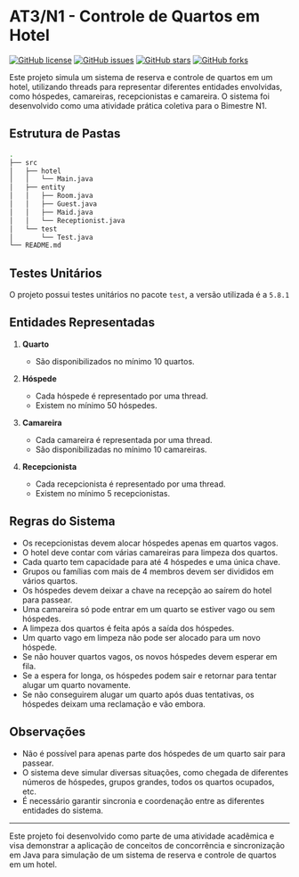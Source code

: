 # AT3/N1 - Controle de Quartos em Hotel

[![GitHub license](https://img.shields.io/github/license/yourusername/controle-quartos-hotel)](https://github.com/yourusername/controle-quartos-hotel/blob/main/LICENSE)
[![GitHub issues](https://img.shields.io/github/issues/yourusername/controle-quartos-hotel)](https://github.com/yourusername/controle-quartos-hotel/issues)
[![GitHub stars](https://img.shields.io/github/stars/yourusername/controle-quartos-hotel)](https://github.com/yourusername/controle-quartos-hotel/stargazers)
[![GitHub forks](https://img.shields.io/github/forks/yourusername/controle-quartos-hotel)](https://github.com/yourusername/controle-quartos-hotel/network)

Este projeto simula um sistema de reserva e controle de quartos em um hotel, utilizando threads para representar diferentes entidades envolvidas, como hóspedes, camareiras, recepcionistas e camareira. O sistema foi desenvolvido como uma atividade prática coletiva para o Bimestre N1.

## Estrutura de Pastas

``` bash
.
├── src
│   ├── hotel
│   │   └── Main.java
│   ├── entity
│   │   ├── Room.java
│   │   ├── Guest.java
│   │   ├── Maid.java
│   │   └── Receptionist.java
│   └── test
│       └── Test.java
└── README.md
```

## Testes Unitários

O projeto possui testes unitários no pacote `test`, a versão utilizada é a `5.8.1`


## Entidades Representadas

1. **Quarto**
   - São disponibilizados no mínimo 10 quartos.
  
2. **Hóspede**
   - Cada hóspede é representado por uma thread.
   - Existem no mínimo 50 hóspedes.

3. **Camareira**
   - Cada camareira é representada por uma thread.
   - São disponibilizadas no mínimo 10 camareiras.

4. **Recepcionista**
   - Cada recepcionista é representado por uma thread.
   - Existem no mínimo 5 recepcionistas.

## Regras do Sistema

- Os recepcionistas devem alocar hóspedes apenas em quartos vagos.
- O hotel deve contar com várias camareiras para limpeza dos quartos.
- Cada quarto tem capacidade para até 4 hóspedes e uma única chave.
- Grupos ou famílias com mais de 4 membros devem ser divididos em vários quartos.
- Os hóspedes devem deixar a chave na recepção ao saírem do hotel para passear.
- Uma camareira só pode entrar em um quarto se estiver vago ou sem hóspedes.
- A limpeza dos quartos é feita após a saída dos hóspedes.
- Um quarto vago em limpeza não pode ser alocado para um novo hóspede.
- Se não houver quartos vagos, os novos hóspedes devem esperar em fila.
- Se a espera for longa, os hóspedes podem sair e retornar para tentar alugar um quarto novamente.
- Se não conseguirem alugar um quarto após duas tentativas, os hóspedes deixam uma reclamação e vão embora.

## Observações

- Não é possível para apenas parte dos hóspedes de um quarto sair para passear.
- O sistema deve simular diversas situações, como chegada de diferentes números de hóspedes, grupos grandes, todos os quartos ocupados, etc.
- É necessário garantir sincronia e coordenação entre as diferentes entidades do sistema.
  
---
Este projeto foi desenvolvido como parte de uma atividade acadêmica e visa demonstrar a aplicação de conceitos de concorrência e sincronização em Java para simulação de um sistema de reserva e controle de quartos em um hotel.
